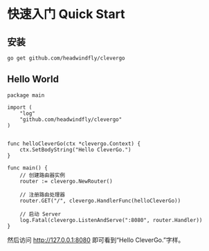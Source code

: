 # 快速入门 Quick Start

## 安装
```
go get github.com/headwindfly/clevergo
```

## Hello World
```
package main

import (
	"log"
	"github.com/headwindfly/clevergo"
)


func helloCleverGo(ctx *clevergo.Context) {
	ctx.SetBodyString("Hello CleverGo.")
}

func main() {
	// 创建路由器实例
	router := clevergo.NewRouter()

	// 注册路由处理器
	router.GET("/", clevergo.HandlerFunc(helloCleverGo))

	// 启动 Server
	log.Fatal(clevergo.ListenAndServe(":8080", router.Handler))
}
```
然后访问 http://127.0.0.1:8080 即可看到“Hello CleverGo.”字样。